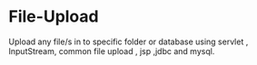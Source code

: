 # File-Upload
Upload any file/s in to specific folder or database using servlet , InputStream, common file upload , jsp ,jdbc and mysql.

